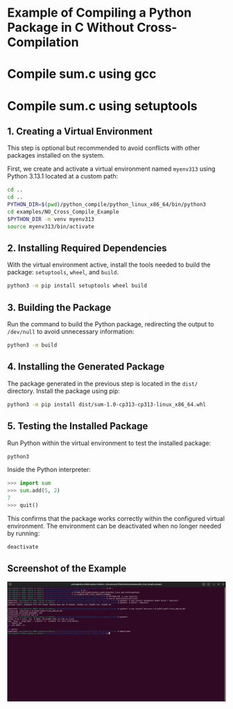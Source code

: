 # Example of Compiling a Python Package in C Without Cross-Compilation

# Compile sum.c using gcc


# Compile sum.c using setuptools

## 1. **Creating a Virtual Environment**
This step is optional but recommended to avoid conflicts with other packages installed on the system.

First, we create and activate a virtual environment named `myenv313` using Python 3.13.1 located at a custom path:

```bash
cd ..
cd ..
PYTHON_DIR=$(pwd)/python_compile/python_linux_x86_64/bin/python3
cd examples/NO_Cross_Compile_Example
$PYTHON_DIR -m venv myenv313
source myenv313/bin/activate
```

## 2. **Installing Required Dependencies**
With the virtual environment active, install the tools needed to build the package: `setuptools`, `wheel`, and `build`.

```bash
python3 -m pip install setuptools wheel build
```

## 3. **Building the Package**
Run the command to build the Python package, redirecting the output to `/dev/null` to avoid unnecessary information:

```bash
python3 -m build
```

## 4. **Installing the Generated Package**
The package generated in the previous step is located in the `dist/` directory. Install the package using pip:

```bash
python3 -m pip install dist/sum-1.0-cp313-cp313-linux_x86_64.whl
```

## 5. **Testing the Installed Package**
Run Python within the virtual environment to test the installed package:

```bash
python3
```

Inside the Python interpreter:

```python
>>> import sum
>>> sum.add(5, 2)
7
>>> quit()
```

This confirms that the package works correctly within the configured virtual environment. The environment can be deactivated when no longer needed by running:

```bash
deactivate
```

## Screenshot of the Example
![Example in a terminal](NO_Cross_Compile_Example.png)
